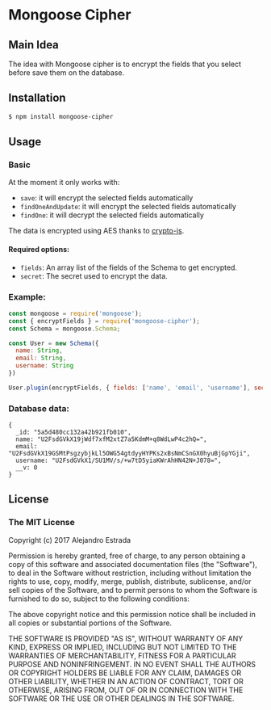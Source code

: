 # Mongoose Cipher

## Main Idea
The idea with Mongoose cipher is to encrypt the fields that you select before save them on the database.



## Installation
```bash
$ npm install mongoose-cipher
```
## Usage

### Basic
At the moment it only works with: 
+ `save`: it will encrypt the selected fields automatically
+ `findOneAndUpdate`: it will encrypt the selected fields automatically
+ `findOne`: it will decrypt the selected fields automatically

The data is encrypted using AES thanks to [crypto-js](https://github.com/brix/crypto-js).

#### Required options:
+ `fields`: An array list of the fields of the Schema to get encrypted.
+ `secret`: The secret used to encrypt the data.

### Example:

```JavaScript
const mongoose = require('mongoose');
const { encryptFields } = require('mongoose-cipher');
const Schema = mongoose.Schema;

const User = new Schema({
  name: String,
  email: String,
  username: String
})

User.plugin(encryptFields, { fields: ['name', 'email', 'username'], secret: 'YOUR_SECRET_KEY'})
```
### Database data:
```
{
  _id: "5a5d480cc132a42b921fb010",
  name: "U2FsdGVkX19jWdf7xfM2xtZ7a5KdmM+q8WdLwP4c2hQ=",
  email: "U2FsdGVkX19GSMtPsgzybjkLl5OWG54gtdyyHYPKs2xBsNmCSnGX0hyuBjGpYGji",
  username: "U2FsdGVkX1/SU1MV/s/+w7tD5yiaKWrAhHN42N+J078=",
  __v: 0
}
```
## License

### The MIT License

Copyright (c) 2017 Alejandro Estrada

Permission is hereby granted, free of charge, to any person obtaining a copy
of this software and associated documentation files (the "Software"), to deal
in the Software without restriction, including without limitation the rights
to use, copy, modify, merge, publish, distribute, sublicense, and/or sell
copies of the Software, and to permit persons to whom the Software is
furnished to do so, subject to the following conditions:

The above copyright notice and this permission notice shall be included in
all copies or substantial portions of the Software.

THE SOFTWARE IS PROVIDED "AS IS", WITHOUT WARRANTY OF ANY KIND, EXPRESS OR
IMPLIED, INCLUDING BUT NOT LIMITED TO THE WARRANTIES OF MERCHANTABILITY,
FITNESS FOR A PARTICULAR PURPOSE AND NONINFRINGEMENT. IN NO EVENT SHALL THE
AUTHORS OR COPYRIGHT HOLDERS BE LIABLE FOR ANY CLAIM, DAMAGES OR OTHER
LIABILITY, WHETHER IN AN ACTION OF CONTRACT, TORT OR OTHERWISE, ARISING FROM,
OUT OF OR IN CONNECTION WITH THE SOFTWARE OR THE USE OR OTHER DEALINGS IN
THE SOFTWARE.

